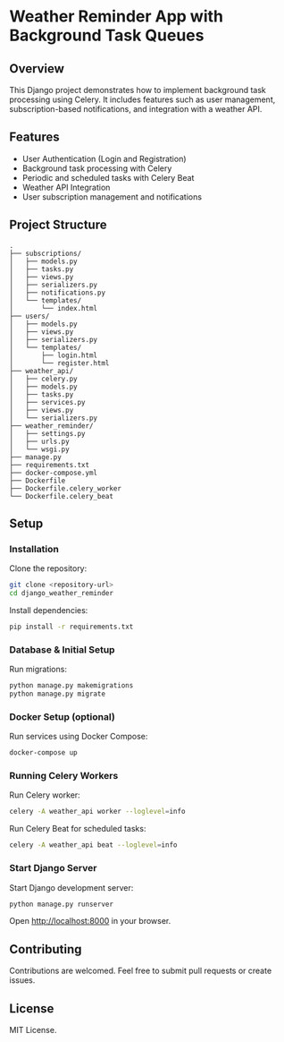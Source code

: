 # Weather Reminder App with Background Task Queues

## Overview

This Django project demonstrates how to implement background task processing using Celery. It includes features such as user management, subscription-based notifications, and integration with a weather API.

## Features

- User Authentication (Login and Registration)
- Background task processing with Celery
- Periodic and scheduled tasks with Celery Beat
- Weather API Integration
- User subscription management and notifications

## Project Structure

```
.
├── subscriptions/
│   ├── models.py
│   ├── tasks.py
│   ├── views.py
│   ├── serializers.py
│   ├── notifications.py
│   └── templates/
│       └── index.html
├── users/
│   ├── models.py
│   ├── views.py
│   ├── serializers.py
│   └── templates/
│       ├── login.html
│       └── register.html
├── weather_api/
│   ├── celery.py
│   ├── models.py
│   ├── tasks.py
│   ├── services.py
│   ├── views.py
│   └── serializers.py
├── weather_reminder/
│   ├── settings.py
│   ├── urls.py
│   └── wsgi.py
├── manage.py
├── requirements.txt
├── docker-compose.yml
├── Dockerfile
├── Dockerfile.celery_worker
└── Dockerfile.celery_beat
```

## Setup

### Installation

Clone the repository:

```bash
git clone <repository-url>
cd django_weather_reminder
```

Install dependencies:

```bash
pip install -r requirements.txt
```

### Database & Initial Setup

Run migrations:

```bash
python manage.py makemigrations
python manage.py migrate
```

### Docker Setup (optional)

Run services using Docker Compose:

```bash
docker-compose up
```

### Running Celery Workers

Run Celery worker:

```bash
celery -A weather_api worker --loglevel=info
```

Run Celery Beat for scheduled tasks:

```bash
celery -A weather_api beat --loglevel=info
```

### Start Django Server

Start Django development server:

```bash
python manage.py runserver
```

Open [http://localhost:8000](http://localhost:8000) in your browser.

## Contributing

Contributions are welcomed. Feel free to submit pull requests or create issues.

## License

MIT License.
